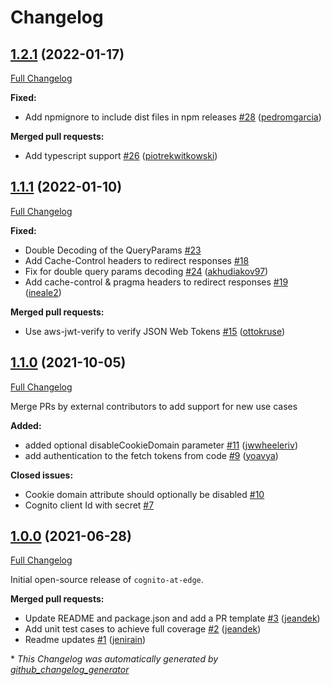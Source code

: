 # Changelog

## [1.2.1](https://github.com/awslabs/cognito-at-edge/tree/1.2.1) (2022-01-17)

[Full Changelog](https://github.com/awslabs/cognito-at-edge/compare/1.1.1...1.2.1)

**Fixed:**

- Add npmignore to include dist files in npm releases [\#28](https://github.com/awslabs/cognito-at-edge/pull/28) ([pedromgarcia](https://github.com/pedromgarcia))

**Merged pull requests:**

- Add typescript support [\#26](https://github.com/awslabs/cognito-at-edge/pull/26) ([piotrekwitkowski](https://github.com/piotrekwitkowski))

## [1.1.1](https://github.com/awslabs/cognito-at-edge/tree/1.1.1) (2022-01-10)

[Full Changelog](https://github.com/awslabs/cognito-at-edge/compare/1.1.0...1.1.1)

**Fixed:**

- Double Decoding of the QueryParams [\#23](https://github.com/awslabs/cognito-at-edge/issues/23)
- Add Cache-Control headers to redirect responses [\#18](https://github.com/awslabs/cognito-at-edge/issues/18)
- Fix for double query params decoding [\#24](https://github.com/awslabs/cognito-at-edge/pull/24) ([akhudiakov97](https://github.com/akhudiakov97))
- Add cache-control & pragma headers to redirect responses [\#19](https://github.com/awslabs/cognito-at-edge/pull/19) ([ineale2](https://github.com/ineale2))

**Merged pull requests:**

- Use aws-jwt-verify to verify JSON Web Tokens [\#15](https://github.com/awslabs/cognito-at-edge/pull/15) ([ottokruse](https://github.com/ottokruse))

## [1.1.0](https://github.com/awslabs/cognito-at-edge/tree/1.1.0) (2021-10-05)

[Full Changelog](https://github.com/awslabs/cognito-at-edge/compare/1.0.0...1.1.0)

Merge PRs by external contributors to add support for new use cases

**Added:**

- added optional disableCookieDomain parameter [\#11](https://github.com/awslabs/cognito-at-edge/pull/11) ([jwwheeleriv](https://github.com/jwwheeleriv))
- add authentication to the fetch tokens from code [\#9](https://github.com/awslabs/cognito-at-edge/pull/9) ([yoavya](https://github.com/yoavya))

**Closed issues:**

- Cookie domain attribute should optionally be disabled [\#10](https://github.com/awslabs/cognito-at-edge/issues/10)
- Cognito client Id with secret [\#7](https://github.com/awslabs/cognito-at-edge/issues/7)

## [1.0.0](https://github.com/awslabs/cognito-at-edge/tree/1.0.0) (2021-06-28)

[Full Changelog](https://github.com/awslabs/cognito-at-edge/compare/9ad4d41623deafb8c217b9071fe2e63a4d4f30c7...1.0.0)

Initial open-source release of `cognito-at-edge`.

**Merged pull requests:**

- Update README and package.json and add a PR template [\#3](https://github.com/awslabs/cognito-at-edge/pull/3) ([jeandek](https://github.com/jeandek))
- Add unit test cases to achieve full coverage [\#2](https://github.com/awslabs/cognito-at-edge/pull/2) ([jeandek](https://github.com/jeandek))
- Readme updates [\#1](https://github.com/awslabs/cognito-at-edge/pull/1) ([jenirain](https://github.com/jenirain))



\* *This Changelog was automatically generated by [github_changelog_generator](https://github.com/github-changelog-generator/github-changelog-generator)*
